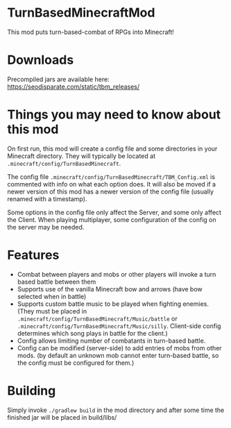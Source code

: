 # TurnBasedMinecraftMod

This mod puts turn-based-combat of RPGs into Minecraft!

# Downloads

Precompiled jars are available here:
https://seodisparate.com/static/tbm_releases/

# Things you may need to know about this mod

On first run, this mod will create a config file and some directories in your
Minecraft directory. They will typically be located at
`.minecraft/config/TurnBasedMinecraft`.

The config file `.minecraft/config/TurnBasedMinecraft/TBM_Config.xml` is commented
with info on what each option does. It will also be moved if a newer version
of this mod has a newer version of the config file (usually renamed with a
timestamp).

Some options in the config file only affect the Server, and some only affect the Client.
When playing multiplayer, some configuration of the config on the server may be needed.

# Features

- Combat between players and mobs or other players will invoke a turn based battle
between them
- Supports use of the vanilla Minecraft bow and arrows (have bow selected when
in battle)
- Supports custom battle music to be played when fighting enemies. (They must be
placed in `.minecraft/config/TurnBasedMinecraft/Music/battle` or
`.minecraft/config/TurnBasedMinecraft/Music/silly`. Client-side config determines
which song plays in battle for the client.)
- Config allows limiting number of combatants in turn-based battle.
- Config can be modified (server-side) to add entries of mobs from other mods.
(by default an unknown mob cannot enter turn-based battle, so the config must be
configured for them.)

# Building

Simply invoke `./gradlew build` in the mod directory and after some time the
finished jar will be placed in build/libs/
